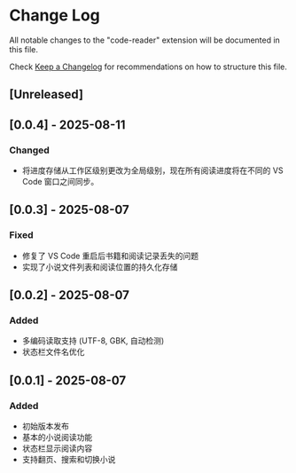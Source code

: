 # Change Log

All notable changes to the "code-reader" extension will be documented in this file.

Check [Keep a Changelog](http://keepachangelog.com/) for recommendations on how to structure this file.

## [Unreleased]

## [0.0.4] - 2025-08-11

### Changed

- 将进度存储从工作区级别更改为全局级别，现在所有阅读进度将在不同的 VS Code 窗口之间同步。

## [0.0.3] - 2025-08-07

### Fixed

- 修复了 VS Code 重启后书籍和阅读记录丢失的问题
- 实现了小说文件列表和阅读位置的持久化存储

## [0.0.2] - 2025-08-07

### Added

- 多编码读取支持 (UTF-8, GBK, 自动检测)
- 状态栏文件名优化

## [0.0.1] - 2025-08-07

### Added

- 初始版本发布
- 基本的小说阅读功能
- 状态栏显示阅读内容
- 支持翻页、搜索和切换小说
